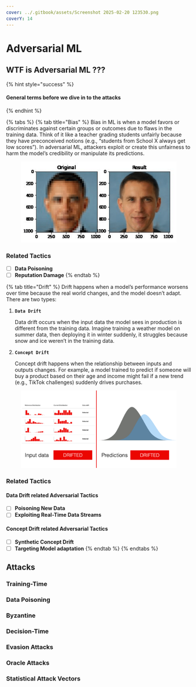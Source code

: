 ```yaml
---
cover: ../.gitbook/assets/Screenshot 2025-02-20 123530.png
coverY: 14
---
```


# Adversarial ML

## WTF is Adversarial ML ???



{% hint style="success" %}
#### General terms before we dive in to the attacks
{% endhint %}

{% tabs %}
{% tab title="Bias" %}
Bias in ML is when a model favors or discriminates against certain groups or outcomes due to flaws in the training data. Think of it like a teacher grading students unfairly because they have preconceived notions (e.g., “students from School X always get low scores”). In adversarial ML, attackers exploit or create this unfairness to harm the model’s credibility or manipulate its predictions.

<figure><img src="../.gitbook/assets/image (2).png" alt=""><figcaption></figcaption></figure>

### Related Tactics

* [ ] **Data Poisoning**
* [ ] **Reputation Damage**
{% endtab %}

{% tab title="Drift" %}
Drift happens when a model’s performance worsens over time because the real world changes, and the model doesn’t adapt. There are two types:

1.  **`Data Drift`**

    Data drift occurs when the input data the model sees in production is different from the training data. Imagine training a weather model on summer data, then deploying it in winter suddenly, it struggles because snow and ice weren’t in the training data.
2.  **`Concept Drift`**

    Concept drift happens when the relationship between inputs and outputs changes. For example, a model trained to predict if someone will buy a product based on their age and income might fail if a new trend (e.g., TikTok challenges) suddenly drives purchases.

<figure><img src="../.gitbook/assets/image (1) (1) (1).png" alt=""><figcaption></figcaption></figure>

### Related Tactics

#### Data Drift related Adversarial Tactics

* [ ] **Poisoning New Data**
* [ ] **Exploiting Real-Time Data Streams**

#### Concept Drift related Adversarial Tactics

* [ ] **Synthetic Concept Drift**
* [ ] **Targeting Model adaptation**
{% endtab %}
{% endtabs %}

## Attacks

### Training-Time

### Data Poisoning

### Byzantine

### Decision-Time

### Evasion Attacks

### Oracle Attacks

### Statistical Attack Vectors

